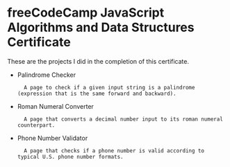 # freeCodeCamp JavaScript Algorithms and Data Structures Certificate

These are the projects I did in the completion of this certificate.

* Palindrome Checker

        A page to check if a given input string is a palindrome (expression that is the same forward and backward).

* Roman Numeral Converter
       
        A page that converts a decimal number input to its roman numeral counterpart.

* Phone Number Validator

        A page that checks if a phone number is valid according to typical U.S. phone number formats.


